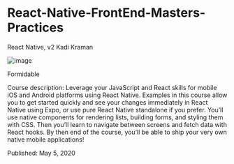# React-Native-FrontEnd-Masters-Practices

React Native, v2
Kadi Kraman

![image](https://user-images.githubusercontent.com/20091777/135791041-d44ce102-26f0-4c4c-a343-6ec782ac4cb0.png)

Formidable

Course description: Leverage your JavaScript and React skills for mobile iOS and Android platforms using React Native. Examples in this course allow you to get started quickly and see your changes immediately in React Native using Expo, or use pure React Native standalone if you prefer. You’ll use native components for rendering lists, building forms, and styling them with CSS. Then you’ll learn to navigate between screens and fetch data with React hooks. By then end of the course, you’ll be able to ship your very own native mobile applications!

Published: May 5, 2020
